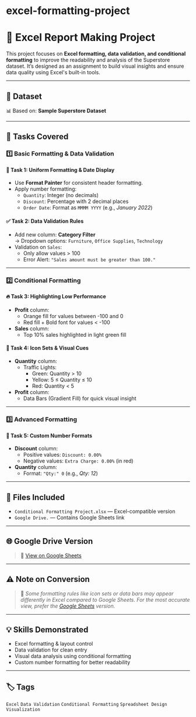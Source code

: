 # excel-formatting-project

# 🎨 Excel Report Making Project

This project focuses on **Excel formatting, data validation, and conditional formatting** to improve the readability and analysis of the Superstore dataset. It’s designed as an assignment to build visual insights and ensure data quality using Excel's built-in tools.

---

## 📁 Dataset
📊 Based on: **Sample Superstore Dataset**  


---

## 🔧 Tasks Covered

### 1️⃣ Basic Formatting & Data Validation

#### 🧼 Task 1: Uniform Formatting & Date Display
- Use **Format Painter** for consistent header formatting.
- Apply number formatting:
  - `Quantity`: Integer (no decimals)
  - `Discount`: Percentage with 2 decimal places
  - `Order Date`: Format as `MMMM YYYY` (e.g., *January 2022*)

#### ✅ Task 2: Data Validation Rules
- Add new column: **Category Filter**  
  → Dropdown options: `Furniture`, `Office Supplies`, `Technology`
- Validation on `Sales`:
  - Only allow values > 100
  - Error Alert: `"Sales amount must be greater than 100."`

---

### 2️⃣ Conditional Formatting

#### 🔥 Task 3: Highlighting Low Performance
- **Profit** column:
  - Orange fill for values between -100 and 0
  - Red fill + Bold font for values < -100
- **Sales** column:
  - Top 10% sales highlighted in light green fill

#### 🚦 Task 4: Icon Sets & Visual Cues
- **Quantity** column:
  - Traffic Lights:  
    - Green: Quantity > 10  
    - Yellow: 5 ≤ Quantity ≤ 10  
    - Red: Quantity < 5  
- **Profit** column:
  - Data Bars (Gradient Fill) for quick visual insight

---

### 3️⃣ Advanced Formatting

#### 🎨 Task 5: Custom Number Formats
- **Discount** column:
  - Positive values: `Discount: 0.00%`
  - Negative values: `Extra Charge: 0.00%` (in red)
- **Quantity** column:
  - Format: `"Qty:" 0` (e.g., *Qty: 12*)

---

## 📂 Files Included
- `Conditional Formatting Project.xlsx` — Excel-compatible version   
- `Google Drive.` — Contains Google Sheets link

---

## 🌐 Google Drive Version  
> 🔗 [View on Google Sheets](https://docs.google.com/spreadsheets/d/1dsL1wq1Yzylo1HoLK8AcoZdgcb-lIExaqpXN6uTyuHo/edit?usp=sharing)


---

## ⚠️ Note on Conversion
> 📌 *Some formatting rules like icon sets or data bars may appear differently in Excel compared to Google Sheets. For the most accurate view, prefer the [Google Sheets](https://docs.google.com/spreadsheets/d/1dsL1wq1Yzylo1HoLK8AcoZdgcb-lIExaqpXN6uTyuHo/edit?usp=sharing) version.*

---

## 💡 Skills Demonstrated
- Excel formatting & layout control
- Data validation for clean entry
- Visual data analysis using conditional formatting
- Custom number formatting for better readability

---

## 🏷️ Tags  
`Excel` `Data Validation` `Conditional Formatting` `Spreadsheet Design` `Visualization`

